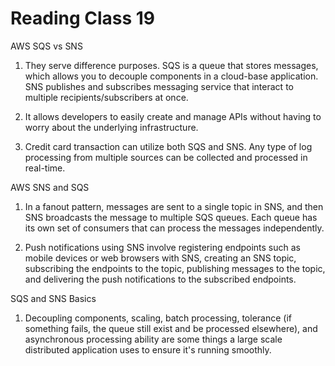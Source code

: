 # Reading Class 19

AWS SQS vs SNS

1) They serve difference purposes. SQS is a queue that stores messages, which allows you to decouple components in a cloud-base application. SNS publishes and subscribes messaging service that interact to multiple recipients/subscribers at once.

2) It allows developers to easily create and manage APIs without having to worry about the underlying infrastructure.

3) Credit card transaction can utilize both SQS and SNS. Any type of log processing from multiple sources can be collected and processed in real-time.

AWS SNS and SQS

1) In a fanout pattern, messages are sent to a single topic in SNS, and then SNS broadcasts the message to multiple SQS queues. Each queue has its own set of consumers that can process the messages independently.

2) Push notifications using SNS involve registering endpoints such as mobile devices or web browsers with SNS, creating an SNS topic, subscribing the endpoints to the topic, publishing messages to the topic, and delivering the push notifications to the subscribed endpoints.

SQS and SNS Basics

1) Decoupling components, scaling, batch processing, tolerance (if something fails, the queue still exist and be processed elsewhere), and asynchronous processing ability are some things a large scale distributed application uses to ensure it's running smoothly.